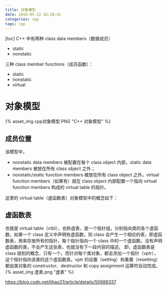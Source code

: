 ```yaml
---
title: 对象模型
date: 2018-05-22 16:20:41
categories: cpp
tags: cpp
---
```

[toc]
C++ 中有两种 class data members（数据成员）
* static 
* nonstatic

三种 class member functions（成员函数）：
* static
* nonstatic
* virtual

# 对象模型
{% asset_img cpp对象模型.PNG "C++ 对象模型" %}
## 成员位置
该模型中，
* nonstatic data members 被配置在每个 class object 内部，static data members 被放在所有 class object 之外；
* nonstatic/static function members 被放在所有 class object 之外，virtual function members（如果有）就在  class object 内部配置一个指向 virtual function members 构成的 virtual table 的指针。

这里的 virtual table（虚函数表）对象模型中的概念如下：
## 虚函数表
也就是 virtual table（vtbl），也称虚表，是一个指针组，分别指向类的各个虚函数。如果一个 class 定义中声明有虚函数，则 class 会产生一个相应的表，即虚函数表，用来存放所有的指针，每个指针指向一个 class 中的一个虚函数。没有声明虚函数的类，不会产生这张表，也就没有下一段内容的描述。
即，虚函数表是 class 级别的概念，只有一个。而针对每个类对象，都会添加一个指针（vptr），这个指针指向该类的这个虚函数表。vptr 的设置（setting）和重置（resetting）都由类对象的 constructor、destructor 和 copy assignment 运算符自动完成。
{% asset_img 虚表.png "虚表" %}


https://blog.csdn.net/lihao21/article/details/50688337